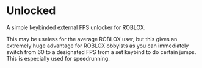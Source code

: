 # Unlocked
A simple keybinded external FPS unlocker for ROBLOX.

This may be useless for the average ROBLOX user, but this gives an extremely huge advantage for ROBLOX obbyists as you can immediately switch from 60 to a designated FPS from a set keybind to do certain jumps. This is especially used for speedrunning.
